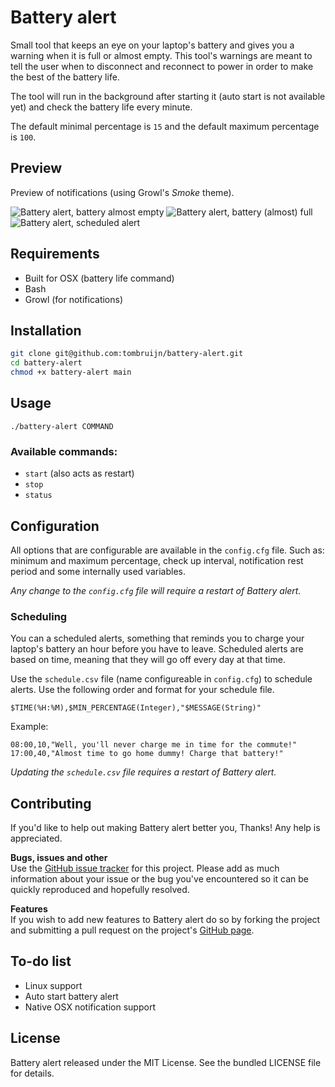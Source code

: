 # Battery alert

Small tool that keeps an eye on your laptop's battery and gives you a warning when it is full or almost empty. This tool's warnings are meant to tell the user when to disconnect and reconnect to power in order to make the best of the battery life.

The tool will run in the background after starting it (auto start is not available yet) and check the battery life every minute.

The default minimal percentage is `15` and the default maximum percentage is `100`.

## Preview

Preview of notifications (using Growl's _Smoke_ theme).

![Battery alert, battery almost empty](https://raw.github.com/tombruijn/battery-alert/master/doc/preview-empty.png)
![Battery alert, battery (almost) full](https://raw.github.com/tombruijn/battery-alert/master/doc/preview-full.png)
![Battery alert, scheduled alert](https://raw.github.com/tombruijn/battery-alert/master/doc/preview-scheduled.png)

## Requirements

- Built for OSX (battery life command)
- Bash
- Growl (for notifications)

## Installation

```sh
git clone git@github.com:tombruijn/battery-alert.git
cd battery-alert
chmod +x battery-alert main
```

## Usage

`./battery-alert COMMAND`

### Available commands:

- `start` (also acts as restart)
- `stop`
- `status`

## Configuration

All options that are configurable are available in the `config.cfg` file.
Such as: minimum and maximum percentage, check up interval, notification rest period and some internally used variables.

_Any change to the `config.cfg` file will require a restart of Battery alert._

### Scheduling

You can a scheduled alerts, something that reminds you to charge your laptop's battery an hour before you have to leave.
Scheduled alerts are based on time, meaning that they will go off every day at that time.

Use the `schedule.csv` file (name configureable in `config.cfg`) to schedule alerts.
Use the following order and format for your schedule file.

```csv
$TIME(%H:%M),$MIN_PERCENTAGE(Integer),"$MESSAGE(String)"
```

Example:

```csv
08:00,10,"Well, you'll never charge me in time for the commute!"
17:00,40,"Almost time to go home dummy! Charge that battery!"
```

_Updating the `schedule.csv` file requires a restart of Battery alert._

## Contributing

If you'd like to help out making Battery alert better you, Thanks! Any help is appreciated.

__Bugs, issues and other__  
Use the [GitHub issue tracker](https://github.com/tombruijn/battery-alert/issues) for this project.
Please add as much information about your issue or the bug you've encountered so it can be quickly reproduced and hopefully resolved.

__Features__  
If you wish to add new features to Battery alert do so by forking the project and submitting a pull request on the project's
[GitHub page](https://github.com/tombruijn/battery-alert).

## To-do list

- Linux support
- Auto start battery alert
- Native OSX notification support

## License

Battery alert released under the MIT License. See the bundled LICENSE file for details.
